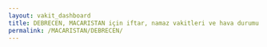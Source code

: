 ```yaml
---
layout: vakit_dashboard
title: DEBRECEN, MACARISTAN için iftar, namaz vakitleri ve hava durumu - ilçe/eyalet seç
permalink: /MACARISTAN/DEBRECEN/
---
```


<script type="text/javascript">
  var GLOBAL_COUNTRY = 'MACARISTAN';
  var GLOBAL_CITY = 'DEBRECEN';
  var GLOBAL_STATE = '';
  var lat = 72;
  var lon = 21;
</script>
